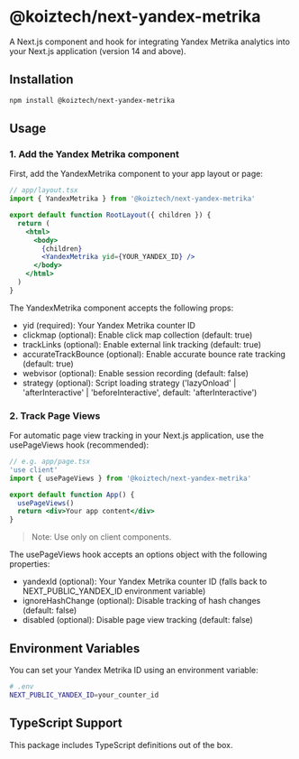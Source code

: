 # @koiztech/next-yandex-metrika

A Next.js component and hook for integrating Yandex Metrika analytics into your Next.js application (version 14 and above).

## Installation

```bash
npm install @koiztech/next-yandex-metrika
```

## Usage

### 1. Add the Yandex Metrika component

First, add the YandexMetrika component to your app layout or page:

```jsx
// app/layout.tsx
import { YandexMetrika } from '@koiztech/next-yandex-metrika'

export default function RootLayout({ children }) {
  return (
    <html>
      <body>
        {children}
        <YandexMetrika yid={YOUR_YANDEX_ID} />
      </body>
    </html>
  )
}
```

The YandexMetrika component accepts the following props:

- yid (required): Your Yandex Metrika counter ID
- clickmap (optional): Enable click map collection (default: true)
- trackLinks (optional): Enable external link tracking (default: true)
- accurateTrackBounce (optional): Enable accurate bounce rate tracking (default: true)
- webvisor (optional): Enable session recording (default: false)
- strategy (optional): Script loading strategy ('lazyOnload' | 'afterInteractive' | 'beforeInteractive', default: 'afterInteractive')

### 2. Track Page Views

For automatic page view tracking in your Next.js application, use the usePageViews hook (recommended):

```jsx
// e.g. app/page.tsx
'use client'
import { usePageViews } from '@koiztech/next-yandex-metrika'

export default function App() {
  usePageViews()
  return <div>Your app content</div>
}
```

> Note: Use only on client components.

The usePageViews hook accepts an options object with the following properties:

- yandexId (optional): Your Yandex Metrika counter ID (falls back to NEXT_PUBLIC_YANDEX_ID environment variable)
- ignoreHashChange (optional): Disable tracking of hash changes (default: false)
- disabled (optional): Disable page view tracking (default: false)

## Environment Variables

You can set your Yandex Metrika ID using an environment variable:

```bash
# .env
NEXT_PUBLIC_YANDEX_ID=your_counter_id
```

## TypeScript Support

This package includes TypeScript definitions out of the box.
